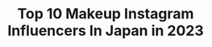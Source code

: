 ---
title: Top 10 Makeup Instagram Influencers In Japan in 2023
description: >-
  Find top makeup Instagram influencers in Japan in 2023. Most popular hashtags: #grunge #alternativefashion #kawaii.
platform: Instagram
hits: 390
text_top: Identify the top-rated Instagram profiles on inBeat.
text_bottom: Our database has 390 Instagram influencers like this in Japan for you to contact.
profiles:
  - username: "kahlaa._"
    fullname: >-
      Kah
    bio: >-
      Girl Boss🦋 DSU'21 Makeup Artist @beatbykah Certified Lash Tech @bbk_lashes https://linktr.ee/Beatbykah
    location: "Japan"
    followers: 5713
    engagement: 660
    commentsToLikes: 0.114016
    id: ckf5vqtkopkuh0j233nmsa7e5
    verified: false
    hashtags: "#21, #phillymua, #coveredgirl, #checkuponitchallenge"
  - username: "evilchocobunny"
    fullname: >-
      Jojo
    bio: >-
      Jojo |10% sugar 💖90% spice 👻| Fashion, makeup & life in Tokyo📍 Lived 22 years in 🇳🇱 now 4 years 🇯🇵 Music enthusiast 🎶 Aspiring 🎤+🎸
    location: "Japan"
    followers: 22978
    engagement: 448
    commentsToLikes: 0.039815
    id: ck0w6r3px9w7g0i19xlwqqoot
    verified: false
    hashtags: "#rogueandwolf, #halloween, #whatiworetoday, #witch"
  - username: "im.a.kaos"
    fullname: >-
      🌸  Naomi   K o n d o  🌸
    bio: >-
      BACKUP ACCOUNT. Follow 🖤 ➡️ @nao.pink.kaos 🖤 Let me make magic with your photos! 💌 DM!! Dreamy photo editions | Digital artist | Fashion, Makeup ❤️.
    location: "Japan"
    followers: 19184
    engagement: 420
    commentsToLikes: 0.068011
    id: ck14j2fcmiah30i19pzkrs8h4
    verified: false
    hashtags: "#adobephotoshop, #artstation, #photoedition, #artstationhq"
  - username: "yuuri_fukuse"
    fullname: >-
      MARILYN YUURI FUKUSE
    bio: >-
      Makeup YouTuber MARILYN FUKUSE YUURI マリリン公式グッズはこちらから↓
    location: "Japan"
    followers: 124297
    engagement: 340
    commentsToLikes: 0.007334
    id: ck0vuzdo8mu6a0i19qhlt8za8
    verified: true
    hashtags: "#christianlouboutin, #pr, #demonslayer"
  - username: "nakajima_ayano"
    fullname: >-
      中島絢乃
    bio: >-
      Japanese blogger,model💘﻿ ⚠️仕事以外のDM直接お返事しません🙅‍♀️﻿ コメントへ✏️﻿ ．﻿ DisneyParks🇭🇰🇨🇳🇺🇸🇯🇵﻿ 中島姉妹👭#disneysisters_jp ﻿ ．﻿ travel/beauty/makeup movie/fashion/anime
    location: "Japan"
    followers: 47076
    engagement: 278
    commentsToLikes: 0.013921
    id: ckap1ua7ew6ht0i780qid86re
    verified: false
    hashtags: "#156cm, #disneysisters, #mickeythetrueoriginal, #celine"
  - username: "nurfatinzakki"
    fullname: >-
      Nur Fatin Zakki
    bio: >-
      I have a mild obsession with makeup stuff. The end. 🎥 Youtube : NurFatinZakki ‼️ Watch my latest vid ⤵
    location: "Japan"
    followers: 49442
    engagement: 215
    commentsToLikes: 0.009219
    id: ck5hlur7ykwcn0i11lw879mdh
    verified: false
    hashtags: "#hokkaidoshrine, #genghiskhanramen, #celebrateyournoor, #goodvirtuesco"
  - username: "katsumicos"
    fullname: >-
      Katsumi :3
    bio: >-
      * Doing cosplay for the fun of it since 09 ❤️ * Your local weeb * Makeup lover🧑🏼‍🎨
    location: "Japan"
    followers: 64643
    engagement: 1151
    commentsToLikes: 0.029151
    id: ck5zt6y61zuqj0i14086up47q
    verified: false
    hashtags: "#lolskin, #leaguefanart, #animecosplay, #leagueoflegendsmemes"
  - username: "akiko__endo"
    fullname: >-
      Akiko Endo 遠藤晶子
    bio: >-
      Hatsuko Endo Ginza hair salon/esthetic salon/ bridal hair&makeup/wedding dress/kimono @hatsuko_endo @a_by_hatsukoendo
    location: "Japan"
    followers: 19716
    engagement: 281
    commentsToLikes: 0.010172
    id: ck8t34o4u1uiy0j789j50b086
    verified: false
    hashtags: "#cat, #catsofinstagram, #karuizawajapan, #abyhatsukoendo"
  - username: "hikaru_cho"
    fullname: >-
      チョーヒカル Hikaru Cho
    bio: >-
      Artist/Painter/Designer/🇨🇳🇯🇵 Currently in NY. *not a MUA(my makeup looks horrible)* DM me for inquiries. Check out my website for more pics💙
    location: "Japan"
    followers: 20743
    engagement: 300
    commentsToLikes: 0.005481
    id: ck6ttgvo2ajok0j71kjt8w0dc
    verified: false
    hashtags: "#linenewsvision, #bodypaint, #art, #quarantine"
  - username: "ken_nagasaka"
    fullname: >-
      Paulxavier Ken Nagasaka
    bio: >-
      Hair stylist and Makeup. Based in Japan. アシスタント募集しております。 work → @hm.ken_nagasaka 🐈　→ @liz_chipie_gram
    location: "Japan"
    followers: 7127
    engagement: 778
    commentsToLikes: 0.012774
    id: ck15uk4hfnkjm0i1946mxqimv
    verified: false
    hashtags: "#film, #offshot, #hair, #makeup"
---